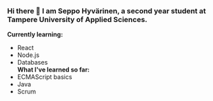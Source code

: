 ### Hi there 👋 I am Seppo Hyvärinen, a second year student at Tampere University of Applied Sciences. <br>
**Currently learning:** <br>
- React <br>
- Node.js<br>
- Databases <br>
**What I've learned so far:** <br>
- ECMAScript basics<br>
- Java<br>
- Scrum<br>


<!--
**seppohyvarinen/seppohyvarinen** is a ✨ _special_ ✨ repository because its `README.md` (this file) appears on your GitHub profile.

Here are some ideas to get you started:

- 🔭 I’m currently working on ...
- 🌱 I’m currently learning ...
- 👯 I’m looking to collaborate on ...
- 🤔 I’m looking for help with ...
- 💬 Ask me about ...
- 📫 How to reach me: ...
- 😄 Pronouns: ...
- ⚡ Fun fact: ...
-->
